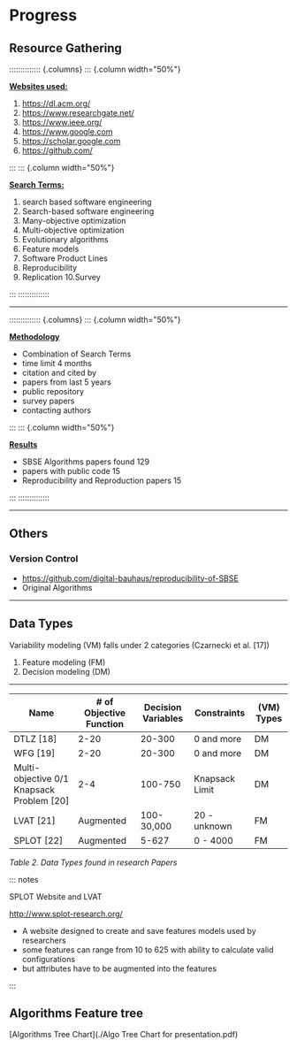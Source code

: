# Progress

## Resource Gathering

:::::::::::::: {.columns}
::: {.column width="50%"}

<u>**Websites used:**</u>

1. https://dl.acm.org/ 
2. https://www.researchgate.net/ 
3. https://www.ieee.org/
4. https://www.google.com 
5. https://scholar.google.com 
6. https://github.com/

:::
::: {.column width="50%"}

<u>**Search Terms:**</u>

1. search based software engineering 
2. Search-based software engineering 
3. Many-objective optimization
4. Multi-objective optimization
5. Evolutionary algorithms
6. Feature models
7. Software Product Lines
8. Reproducibility 
9. Replication 
10.Survey

:::
::::::::::::::

---

:::::::::::::: {.columns}
::: {.column width="50%"}

**<u>Methodology</u>**

- Combination of Search Terms
- time limit  4 months
- citation and cited by
- papers from last 5 years
- public repository
- survey papers
- contacting authors

:::
::: {.column width="50%"}

**<u>Results</u>**

- SBSE Algorithms papers found  129 
- papers with public code 15
- Reproducibility and Reproduction papers 15

:::
::::::::::::::

---

## Others

### Version Control

- https://github.com/digital-bauhaus/reproducibility-of-SBSE
- Original Algorithms

---

## Data Types

Variability modeling (VM) falls under 2 categories (Czarnecki et al. [17])

1.  Feature modeling (FM)
2.  Decision modeling (DM)

---

| Name                                      | # of Objective Function | Decision Variables | Constraints    | (VM) Types |
| ----------------------------------------- | ----------------------- | ------------------ | -------------- | ---------- |
| DTLZ [18]                                 | 2-20                    | 20-300             | 0 and more     | DM         |
| WFG [19]                                  | 2-20                    | 20-300             | 0 and more     | DM         |
| Multi-objective 0/1 Knapsack Problem [20] | 2-4                     | 100-750            | Knapsack Limit | DM         |
| LVAT [21]                                 | Augmented               | 100-30,000         | 20 - unknown   | FM         |
| SPLOT [22]                                | Augmented               | 5-627              | 0 - 4000       | FM         |

*Table 2. Data Types found in research Papers*

::: notes

SPLOT Website and LVAT 

http://www.splot-research.org/
- A website designed to create and save features models used by researchers
- some features can range from 10 to 625 with ability to calculate valid configurations
- but attributes have to be augmented into the features

::: 

## Algorithms Feature tree

[Algorithms Tree Chart](./Algo Tree Chart for presentation.pdf)



